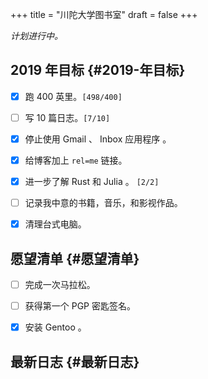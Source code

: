 +++
title = "川陀大学图书室"
draft = false
+++

_计划进行中。_


## 2019 年目标 {#2019-年目标}

-   [X] 跑 400 英里。<code>[498/400]</code>
-   [ ] 写 10 篇日志。<code>[7/10]</code>
-   [X] 停止使用 Gmail 、 Inbox 应用程序 。
-   [X] 给博客加上 `rel=me` 链接。
-   [X] 进一步了解 Rust 和 Julia 。 <code>[2/2]</code>
-   [ ] 记录我中意的书籍，音乐，和影视作品。
-   [X] 清理台式电脑。


## 愿望清单 {#愿望清单}

-   [ ] 完成一次马拉松。
-   [ ] 获得第一个 PGP 密匙签名。
-   [X] 安装 Gentoo 。


## 最新日志 {#最新日志}
